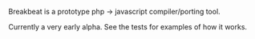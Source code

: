 Breakbeat is a prototype php -> javascript compiler/porting tool.

Currently a very early alpha. See the tests for examples of how it works.



